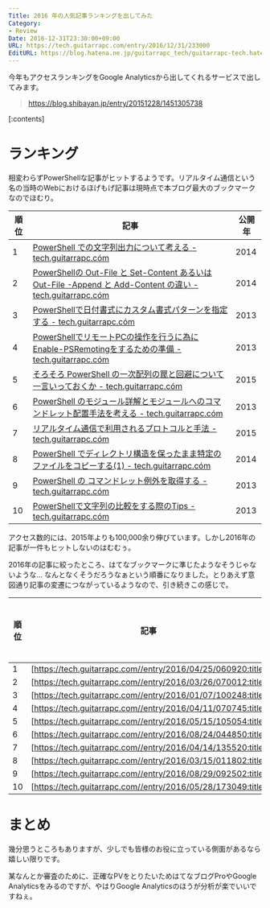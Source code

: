 ```yaml
---
Title: 2016 年の人気記事ランキングを出してみた
Category:
- Review
Date: 2016-12-31T23:30:00+09:00
URL: https://tech.guitarrapc.com/entry/2016/12/31/233000
EditURL: https://blog.hatena.ne.jp/guitarrapc_tech/guitarrapc-tech.hatenablog.com/atom/entry/10328749687202679462
---
```


今年もアクセスランキングをGoogle Analyticsから出してくれるサービスで出してみます。

> https://blog.shibayan.jp/entry/20151228/1451305738


[:contents]

# ランキング

相変わらずPowerShellな記事がヒットするようです。リアルタイム通信という名の当時のWebにおけるほげもげ記事は現時点で本ブログ最大のブックマークなのでほむり。


順位 | 記事 | 公開年
---- | ---- | ----
1 | [PowerShell での文字列出力について考える - tech.guitarrapc.cóm](https://tech.guitarrapc.com/entry/2014/01/17/073338) | 2014
2 | [PowerShellの Out-File と Set-Content あるいは Out-File -Append と Add-Content の違い - tech.guitarrapc.cóm](http://tech.guitarrapc.com/entry/2014/02/11/061627) | 2014
3 | [PowerShellで日付書式にカスタム書式パターンを指定する - tech.guitarrapc.cóm](https://tech.guitarrapc.com/entry/2013/02/09/030226) | 2013
4 | [PowerShellでリモートPCの操作を行うに為にEnable-PSRemotingをするための準備 - tech.guitarrapc.cóm](http://tech.guitarrapc.com/entry/2013/02/12/000202) | 2013
5 | [そろそろ PowerShell の一次配列の罠と回避について一言いっておくか - tech.guitarrapc.cóm](https://tech.guitarrapc.com/entry/2015/09/05/012733) | 2015
6 | [PowerShell のモジュール詳解とモジュールへのコマンドレット配置手法を考える - tech.guitarrapc.cóm](http://tech.guitarrapc.com/entry/2013/12/03/014013) | 2013
7 | [リアルタイム通信で利用されるプロトコルと手法 - tech.guitarrapc.cóm](https://tech.guitarrapc.com/entry/2015/08/17/044937) | 2015
8 | [PowerShell でディレクトリ構造を保ったまま特定のファイルをコピーする(1) - tech.guitarrapc.cóm](https://tech.guitarrapc.com/entry/2014/08/12/081637) | 2014
9 | [PowerShell の コマンドレット例外を取得する - tech.guitarrapc.cóm](https://tech.guitarrapc.com/entry/2013/07/22/000738) | 2013
10 | [PowerShellで文字列の比較をする際のTips - tech.guitarrapc.cóm](https://tech.guitarrapc.com/entry/2013/02/14/120202) | 2013

アクセス数的には、2015年よりも100,000余り伸びています。しかし2016年の記事が一件もヒットしないのはむむぅ。

2016年の記事に絞ったところ、はてなブックマークに準じたようなそうじゃないような... なんとなくそうだろうなぁという順番になりました。とりあえず意図通り記事の変遷につながっているようなので、引き続きこの感じで。

順位 | 記事 | 公開 | 2016年公開記事におけるPV割合
---- | ---- | ---- | ----
1 | [https://tech.guitarrapc.com//entry/2016/04/25/060920:title] | 2016/04/25 | 17.18%
2 | [https://tech.guitarrapc.com//entry/2016/03/26/070012:title] | 2016/03/26 | 13.12%
3 | [https://tech.guitarrapc.com//entry/2016/01/07/100248:title] | 2016/01/07 | 6.29%
4 | [https://tech.guitarrapc.com//entry/2016/04/11/070745:title] | 2016/04/11 | 5.35%
5 | [https://tech.guitarrapc.com//entry/2016/05/15/105054:title] | 2016/05/15 | 4.53%
6 | [https://tech.guitarrapc.com//entry/2016/08/24/044850:title] | 2016/08/24 | 4.26%
7 | [https://tech.guitarrapc.com//entry/2016/04/14/135520:title] | 2016/04/14 | 3.98%
8 | [https://tech.guitarrapc.com//entry/2016/03/15/011802:title] | 2016/03/15 | 3.64%
9 | [https://tech.guitarrapc.com//entry/2016/08/29/092502:title] | 2016/08/29 | 3.49%
10 | [https://tech.guitarrapc.com//entry/2016/05/28/173049:title] | 2016/05/28 | 3.36%


# まとめ

幾分思うところもありますが、少しでも皆様のお役に立っている側面があるなら嬉しい限りです。

某なんとか審査のために、正確なPVをとりたいためはてなブログProやGoogle Analyticsをみるのですが、やはりGoogle Analyticsのほうが分析が楽でいいですねぇ。
